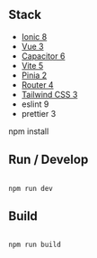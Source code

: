 ## Stack

- [Ionic 8](https://ionicframework.com/)
- [Vue 3](https://vuejs.org/)
- [Capacitor 6](https://capacitorjs.com/)
- [Vite 5](https://vitejs.dev/)
- [Pinia 2](https://pinia.vuejs.org/)
- [Router 4](https://router.vuejs.org/)
- [Tailwind CSS 3](https://tailwindcss.com/)
- eslint 9
- prettier 3

npm install

## Run / Develop

```

npm run dev

```

## Build

```

npm run build

```
